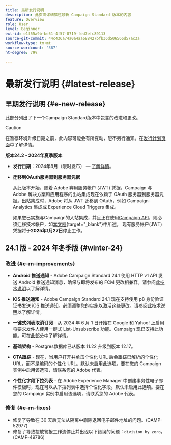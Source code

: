 ```yaml
---
title: 最新发行说明
description: 此页面详细描述最新 Campaign Standard 版本的内容
feature: Overview
role: User
level: Beginner
exl-id: e1f55a9b-be51-4f57-8719-fed7efc89113
source-git-commit: 44c436a74a0a4aa688427bfb36d506566d57ac3a
workflow-type: tm+mt
source-wordcount: '387'
ht-degree: 79%

---
```



# 最新发行说明 {#latest-release}

<!--
![Control Panel](assets/do-not-localize/cp-icon.png) **New Control Panel release**. [Learn more](https://experienceleague.adobe.com/docs/control-panel/using/release-notes.html){target="_blank"}.-->


## 早期发行说明 {#e-new-release}

此部分列出了下一个Campaign Standard版本中包含的改进和更改。

>[!CAUTION]
>
>在暂存环境升级日期之前，此内容可能会有所变动，恕不另行通知。在[发行计划页面](../../rn/using/release-planning.md)中了解详情。

**版本24.2 - 2024年夏季版本**

* **发行日期**：2024年8月（限时发布） — [了解详情](../../rn/using/release-planning.md)。

* **迁移到OAuth服务器到服务器凭据**

  从此版本开始，随着 Adobe 弃用服务帐户 (JWT) 凭据，Campaign 与 Adobe 解决方案和应用程序的出站集成现在依赖于 OAuth 服务器到服务器凭据。出站集成时，Adobe 将从 JWT 迁移到 OAuth，例如 Campaign-Analytics 集成或 Experience Cloud Triggers 集成。

  如果您已实施与Campaign的入站集成，并且正在使用[Campaign API](../../api/using/get-started-apis.md)，则必须迁移技术帐户，如[本文档](https://developer.adobe.com/developer-console/docs/guides/authentication/ServerToServerAuthentication/migration/){target="_blank"}中所述。 现有服务帐户(JWT)凭据将于&#x200B;**2025年1月27日**&#x200B;停止工作。


## 24.1 版 - 2024 年冬季版 {#winter-24}

### 改进 {#e-rn-improvements}

* **Android 推送通知** - Adobe Campaign Standard 24.1 使用 HTTP v1 API 发送 Android 推送通知消息，确保与即将发布的 FCM 更改相兼容。请参阅[此技术说明](../../administration/using/push-technote.md)以了解详情。

* **iOS 推送通知** - Adobe Campaign Standard 24.1 现在支持使用 p8 身份验证证书发送 iOS 推送通知。必须调整您的实施以激活这些更改。请参阅[此技术说明](../../administration/using/push-technote.md)以了解详情。

* **一键式列表取消订阅** - 从 2024 年 6 月 1 日开始在 Google 和 Yahoo! 上启用将要求发件人使用一键式 List-Unsubscribe 功能。Campaign 现已支持此功能。可在[此部分](../../administration/using/configuring-email-channel.md#list-of-email-smtp-parameters)中了解详情。

* **基础架构** - Postgres数据库已从版本 11.22 升级到版本 12.17。

* **CTA跟踪** - 现在，当用户打开并单击个性化 URL 后会跟踪已解析的个性化 URL，而不是编码的个性化 URL。默认未启用此选项。要在您的 Campaign 实例中启用该选项，请联系您的 Adobe 代表。

* **个性化字段下拉列表** - 在 Adobe Experience Manager 中创建事务性电子邮件模板时，现在可以从下拉列表中选择个性化字段。默认未启用此选项。要在您的 Campaign 实例中启用该选项，请联系您的 Adobe 代表。

### 修复 {#e-rn-fixes}

* 修复了导致在 30 天后无法从隔离中删除退回电子邮件地址的问题。(CAMP-52977)
* 修复了导致投放警报工作流停止并出现以下错误的问题：`division by zero`。(CAMP-49786)

